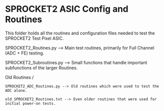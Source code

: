 # SPROCKET2 ASIC Config and Routines

This folder holds all the routines and configuration files needed to test the SPROCKET2 Test Pixel ASIC.



SPROCKET2_Routines.py --> Main test routines, primarily for Full Channel (ADC + FE) testing.

SPROCKET2_Subroutines.py --> Small functions that handle important subfunctions of the larger Routines. 

Old Routines / 

    SPROCKET2_ADC_Routines.py --> Old routines which were used to test the ADC alone. 

    old_SPROCKET2_Routines.txt --> Even older routines that were used for initial power-on tests.